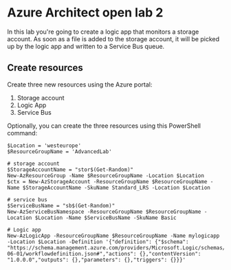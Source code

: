 # Azure Architect open lab 2

In this lab you're going to create a logic app that monitors a storage account. As soon as a file is added to the storage account, it will be picked up by the logic app and written to a Service Bus queue.

## Create resources
Create three new resources using the Azure portal:
  1. Storage account
  1. Logic App
1. Service Bus

Optionally, you can create the three resources using this PowerShell command:
```
$Location = 'westeurope'
$ResourceGroupName = 'AdvancedLab'

# storage account
$StorageAccountName = "stor$(Get-Random)"
New-AzResourceGroup -Name $ResourceGroupName -Location $Location
$ctx = New-AzStorageAccount -ResourceGroupName $ResourceGroupName -Name $StorageAccountName -SkuName Standard_LRS -Location $Location

# service bus
$ServiceBusName = "sb$(Get-Random)"
New-AzServiceBusNamespace -ResourceGroupName $ResourceGroupName -Location $Location -Name $ServiceBusName -SkuName Basic

# Logic app
New-AzLogicApp -ResourceGroupName $ResourceGroupName -Name mylogicapp -Location $Location -Definition '{"definition": {"$schema": "https://schema.management.azure.com/providers/Microsoft.Logic/schemas/2016-06-01/workflowdefinition.json#","actions": {},"contentVersion": "1.0.0.0","outputs": {},"parameters": {},"triggers": {}}}'
```
